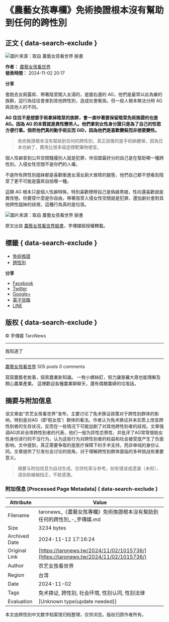# 《農藝女孩專欄》免術換證根本沒有幫助到任何的跨性別 

## 正文 { data-search-exclude }


![圖片來源：取自 農藝女孩看世界 臉書](https://www.facebook.com/tr?id=1734814119973093&ev=PageView&noscript=1)

**作者：** [農藝女孩看世界](https://taronews.tw/author/loveagrogirl/ "瀏覽作者文章")  
**發表時間：** 2024-11-02 20:17  

**分享**  

會跑去女廁露屌、帶著陰莖闖入女湯的，是圖右邊的 AG，他們是最常以此為樂的族群，這行為往往會害到其他跨性別，造成社會衝突。但一般人根本無法分辨 AG 與其他人的不同。

**AG 往往不是想要手術拿掉陰莖的族群，會一直吵著要保留陰莖免術換證的也是 AG。因為 AG 的本質就是異性戀男人。他們拿到女性身分證只是為了自己的性慾方便行事。倘若他們真的動手術反而 GID，因為他們是喜歡變裝而非想要變性。**

> 免術換證根本沒有幫助到任何的跨性別，真正該推的是手術納健保，因為日本也納了，費用比很多癌症標靶藥物便宜。

個人性癖拿到公共空間騷擾別人就是犯罪，伴侶盟最好分的自己是在幫助哪一種跨性別。入侵女性空間不是你們的人權。

不是所有跨性別姐妹都是喜歡衝進女湯女廁大冒險的變態，他們自己都不想看到陰莖了更不可能是露屌自拍哪一種。

這類 AG 根本只是個人性癖特殊，特別喜歡標榜自己是偽娘男娘，性向還喜歡說是異性戀。你要穿什麼是你自由，帶著陰莖入侵女性空間就是犯罪，還加劇社會對其他跨性姐妹的歧視，這種行為真的是垃圾。

![圖片來源：取自 農藝女孩看世界 臉書](https://www.facebook.com/tr?id=1734814119973093&ev=PageView&noscript=1)

原文出自 [農藝女孩看世界臉書](https://www.facebook.com/loveagrogirl/posts/pfbid0hfJLxbrp6Tvp9rVRUG6efHWh9qPGXuqxSFw9A4Pumfxz7PKJEhZBwTBuxryuFMGGl)，芋傳媒經授權轉載。

## 標籤 { data-search-exclude }
- [免術換證](https://taronews.tw/tag/%e5%85%8d%e8%a1%93%e6%8f%9b%e8%ad%89/)
- [跨性別](https://taronews.tw/tag/%e8%b7%a8%e6%80%a7%e5%88%a5/)

**分享**
- [Facebook](https://www.facebook.com/sharer.php?u=https%3A%2F%2Ftaronews.tw%2F2024%2F11%2F02%2F1015736%2F)
- [Twitter](https://twitter.com/share?text=《農藝女孩專欄》免術換證根本沒有幫助到任何的跨性別&url=https%3A%2F%2Ftaronews.tw%2F2024%2F11%2F02%2F1015736%2F)
- [Google+](https://plus.google.com/share?url=https%3A%2F%2Ftaronews.tw%2F2024%2F11%2F02%2F1015736%2F)
- [電子信箱](mailto:?subject=《農藝女孩專欄》免術換證根本沒有幫助到任何的跨性別&body=https%3A%2F%2Ftaronews.tw%2F2024%2F11%2F02%2F1015736%2F)
- [LINE](https://line.me/R/msg/text/?《農藝女孩專欄》免術換證根本沒有幫助到任何的跨性別%0D%0Ahttps%3A%2F%2Ftaronews.tw%2F2024%2F11%2F02%2F1015736%2F)

## 版权 { data-search-exclude }
© 芋傳媒 TaroNews  

---

我知道了

---

[農藝女孩看世界](https://taronews.tw/author/loveagrogirl/) 505 posts 0 comments

寫寫農藝老故事，探索農業新知識。 一枚小螺絲釘，努力讓普羅大眾也能理解及關心農業產業。 這裡歡迎各種農業聊聊天，還有偶爾農婦的垃圾話。

## 摘要与附加信息

<!-- tcd_abstract -->
该文章由"农艺女孩看世界"发布，主要讨论了免术换证政策对于跨性别群体的影响，特别是对AG（即‘假女孩’）群体的看法。作者认为免术换证并未实质上改变跨性别者的生存状况，反而在一些情况下可能加剧了对其他跨性别者的歧视。文章强调AG并非全体跨性别者的代表，他们一般为异性恋男性，并批评了AG常常借助女性身份进行的不当行为，认为这些行为对跨性别者的权益和社会接受度产生了负面影响。文中提到，真正需要争取的是医疗保障下的手术支持，而非单纯的身份认同。文章提供了引发社会讨论的视角，对于理解跨性别群体面临的多样挑战有重要意义。
<!-- tcd_abstract_end -->

> 摘要与附加信息为自动生成，仅供检索与参考。如有错误或遗漏（未知），请协助编辑指正，不胜感激。

### 附加信息 [Processed Page Metadata] { data-search-exclude }

| Attribute       | Value                                  |
|-----------------|----------------------------------------|
| Filename        | taronews_《農藝女孩專欄》免術換證根本沒有幫助到任何的跨性別_-_芋傳媒.md                             |
| Size            | 3234 bytes                           |
| Archived Date   | 2024-11-12 17:16:24                             |
| Original Link   | [https://taronews.tw/2024/11/02/1015736/](https://taronews.tw/2024/11/02/1015736/)                       |
| Author          | 农艺女孩看世界                               |
| Region          | 台湾                               |
| Date            | 2024-11-02                                 |
| Tags            | 免术换证, 跨性别, 社会环境, 性别认同, 性别法律                                 |
| Evaluation            | [Unknown type(update needed)]                                 |
<!-- tcd_table_end -->

本文由跨性别中文数字档案馆归档整理，仅供浏览。版权归原作者所有。

